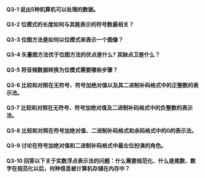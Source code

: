 #### Q3-1 说出5种机算机可以处理的数据。


#### Q3-2 位模式的长度如何与其能表示的符号数最相关？


#### Q3-3 位图方法是如何以位模式来表示一个图像？


#### Q3-4 矢量图方法优于位图方法的优点是什么? 其缺点卫是什么？


#### Q3-5 将音频数据转换为位模式需要哪些步骤？


#### Q3-6 比较和对照在无符号、符号加绝对值以及其二进制补码格式中的正整数的表示法。


#### Q3-7 比较和对照在无符号、符号加绝对值及二进制补码格式中的负整数的表示法。


#### Q3-8 比较和对照在符号加绝对值、二进制补码格式和余码格式中的0的表示法。


#### Q3-9 讨论在符号加绝对值和二进制补码格式中最左位扮演的角色。


#### Q3-10 回答以下关于实数浮点表示法的问题：什么需要规范化、什么是尾数、数字在规范化以后，何种信息被计算机存储在内存中？
